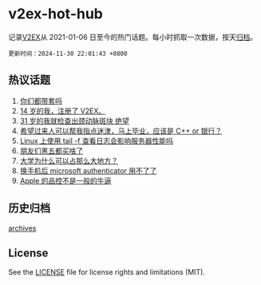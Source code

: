 # v2ex-hot-hub

 记录[V2EX](https://www.v2ex.com/)从 2021-01-06 日至今的热门话题。每小时抓取一次数据，按天[归档](archives)。

`更新时间：2024-11-30 22:01:43 +0800`

## 热议话题

1. [你们都带套吗](https://www.v2ex.com/t/1093904)
1. [14 岁的我，注册了 V2EX。](https://www.v2ex.com/t/1093834)
1. [31 岁的我就检查出颈动脉斑块 绝望](https://www.v2ex.com/t/1093962)
1. [希望过来人可以帮我指点迷津，马上毕业，应该是 C++ or 银行？](https://www.v2ex.com/t/1093913)
1. [Linux 上使用 tail -f 查看日志会影响服务器性能吗](https://www.v2ex.com/t/1093874)
1. [朋友们黑五都买啥了](https://www.v2ex.com/t/1093892)
1. [大学为什么可以占那么大地方？](https://www.v2ex.com/t/1093942)
1. [换手机后 microsoft authenticator 用不了了](https://www.v2ex.com/t/1093878)
1. [Apple 的品控不是一般的牛逼](https://www.v2ex.com/t/1093919)

## 历史归档

[archives](archives)

## License

See the [LICENSE](LICENSE) file for license rights and limitations (MIT).
